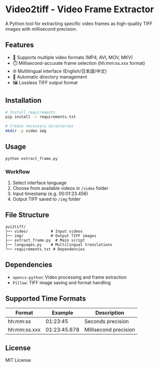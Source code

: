 # Video2tiff - Video Frame Extractor

A Python tool for extracting specific video frames as high-quality TIFF images with millisecond precision.

## Features
- 🎥 Supports multiple video formats (MP4, AVI, MOV, MKV)
- ⏱️ Millisecond-accurate frame selection (hh:mm:ss.xxx format)
- 🌐 Multilingual interface (English/日本語/中文)
- 📁 Automatic directory management
- 🖼️ Lossless TIFF output format

## Installation
```bash
# Install requirements
pip install -r requirements.txt

# Create necessary directories
mkdir -p video img
```

## Usage
```bash
python extract_frame.py
```

### Workflow
1. Select interface language
2. Choose from available videos in `/video` folder
3. Input timestamp (e.g. 00:01:23.456)
4. Output TIFF saved to `/img` folder

## File Structure
```
avi2tiff/
├── video/          # Input videos
├── img/            # Output TIFF images
├── extract_frame.py  # Main script
├── languages.py    # Multilingual translations
└── requirements.txt # Dependencies
```

## Dependencies
- `opencv-python`: Video processing and frame extraction
- `Pillow`: TIFF image saving and format handling

## Supported Time Formats
| Format          | Example       | Description                 |
|-----------------|---------------|-----------------------------|
| hh:mm:ss       | 01:23:45      | Seconds precision           |
| hh:mm:ss.xxx   | 01:23:45.678  | Millisecond precision       |

## License
MIT License